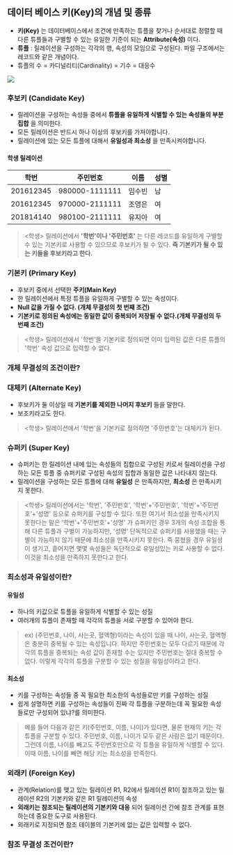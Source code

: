 ## 데이터 베이스 키(Key)의 개념 및 종류
- **키(Key)** 는 데이터베이스에서 조건에 만족하는 튜플을 찾거나 순서대로 정렬할 때 다른 튜플들과 구별할 수 있는 유일한 기준이 되는 **Attribute(속성)** 이다.
- **튜플** : 릴레이션을 구성하는 각각의 행, 속성의 모임으로 구성된다. 파일 구조에서는 레코드와 같은 개념이다.
- 튜플의 수 = 카디널리티(Cardinality) = 기수 = 대응수

![](https://velog.velcdn.com/images/cil05265/post/5a7fa8d3-7e40-41d0-8a92-b92cbdac935f/image.png)

### 후보키 (Candidate Key)
- 릴레이션을 구성하는 속성들 중에서 **튜플을 유일하게 식별할 수 있는 속성들의 부분집합** 을 의미한다.
- 모든 릴레이션은 반드시 하나 이상의 후보키를 가져야합니다.
- 릴레이션에 있는 모든 튜플에 대해서 **유일성과 최소성** 을 만족시켜야합니다.

#### 학생 릴레이션
|학번|주민번호|이름|성별|
|------|---|------|---|
|201612345|980000-1111111|임수빈|남|
|201612345|970000-2111111|조영은|여|
|201814140|980100-2111111|유지아|여|

> <학생> 릴레이션에서 **'학번'이나 '주민번호'** 는 다른 레코드를 유일하게 구별할 수 있는 기본키로 사용할 수 있으므로 후보키가 될 수 있다. **즉 기본키가 될 수 있는 키들을 후보키라고 한다.**

### 기본키 (Primary Key)
- 후보키 중에서 선택한 **주키(Main Key)**
- 한 릴레이션에서 특정 튜플을 유일하게 구별할 수 있는 속성이다.
- **Null 값을 가질 수 없다. (개체 무결성의 첫 번째 조건)**
- **기본키로 정의된 속성에는 동일한 값이 중복되어 저장될 수 없다.(개체 무결성의 두번째 조건)**

> <학생> 릴레이션에서 '학번'을 기본키로 정의되면 이미 입력된 값은 다른 튜플의 '학번' 속성 값으로 입력할 수 없다.

### 개체 무결성의 조건이란?

### 대체키 (Alternate Key)
- 후보키가 둘 이상일 때 **기본키를 제외한 나머지 후보키** 들을 말한다.
- 보조키라고도 한다.

> <학생> 릴레이션에서 '학번'을 기본키로 정의하면 '주민번호'는 대체키가 된다.

### 슈퍼키 (Super Key)
- 슈퍼키는 한 릴레이션 내에 있는 속성들의 집합으로 구성된 키로서 릴레이션을 구성하는 모든 튜플 중 슈퍼키로 구성된 속성의 집합과 동일한 값은 나타내지 않는다.
- 릴레이션을 구성하는 모든 튜플에 대해 **유일성** 은 만족하지만, **최소성** 은 만족시키지 못한다.

> <학생> 릴레이션에서는 '학번', '주민번호', '학번'+'주민번호', '학번'+'주민번호'+'성명' 등으로 슈퍼키를 구성할 수 있다. 또한 여기서 최소성을 만족시키지 못한다는 말은 '학번'+'주민번호'+'성명' 가 슈퍼키인 경우 3개의 속성 조합을 통해 다른 튜플과 구별이 가능하지만, '성명' 단독적으로 슈퍼키를 사용했을 때는 구별이 가능하지 않기 때문에 최소성을 만족시키지 못한다. 즉 뭉쳤을 경우 유일성이 생기고, 흩어지면 몇몇 속성들은 독단적으로 유일성있는 키로 사용할 수 없다. 이것을 최소성을 만족하지 못한다고 한다.

### 최소성과 유일성이란?
#### 유일성
- 하나의 키값으로 튜플을 유일하게 식별할 수 있는 성질
- 여러개의 튜플이 존재할 때 각각의 튜플을 서로 구분할 수 있어야 한다. 
> ex) (주민번호, 나이, 사는곳, 혈액형)이라는 속성이 있을 때 나이, 사는곳, 혈액형은 충분히 중복될 수 있는 속성입니다. 하지만 주민번호는 모두 다르기 때문에 각각의 튜플을 중복되는 속성 값이 존재할 수는 있지만 주민번호는 절대 중복할 수 없다. 이렇게 각각의 튜플을 구분할 수 있는 성질을 유일성이라고 한다.

#### 최소성
- 키를 구성하는 속성들 중 꼭 필요한 최소한의 속성들로만 키를 구성하는 성질
- 쉽게 설명하면 키를 구성하는 속성들이 진짜 각 튜플을 구분하는데 꼭 필요한 속성들로만 구성되어 있냐?를 의미한다.
> 예를 들어 다음과 같은 키(주민번호, 이름, 나이)가 있다면, 물론 현재의 키는 각 튜플을 구분할 수 있다. 주민번호, 이름, 나이가 모두 같은 사람은 없기 때문이다. 그런데 이름, 나이를 빼고도 주민번호만으로 각 튜플을 유일하게 식별할 수 있다. 이때 이름, 나이를 빼면 해당 키는 최소성을 만족한다.

### 외래키 (Foreign Key)
- 관계(Relation)를 맺고 있는 릴레이션 R1, R2에서 릴레이션 R1이 참조하고 있는 릴레이션 R2의 기본키와 같은 R1 릴레이션의 속성
- **외래키는 참조되는 릴레이션의 기본키와 대응** 되어 릴레이션 간에 참조 관계를 표현하는데 중요한 도구로 사용된다.
- 외래키로 지정되면 참조 테이블의 기본키에 없는 값은 입력할 수 없다.

### 참조 무결성 조건이란?
